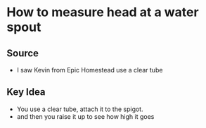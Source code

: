 # How to measure head at a water spout

## Source
- I saw Kevin from Epic Homestead use a clear tube

## Key Idea
- You use a clear tube, attach it to the spigot.
- and then you raise it up to see how high it goes